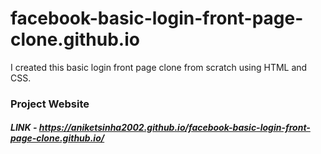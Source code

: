 # facebook-basic-login-front-page-clone.github.io
I created this basic login front page clone  from scratch using HTML and CSS.

### Project Website
##### LINK - https://aniketsinha2002.github.io/facebook-basic-login-front-page-clone.github.io/
